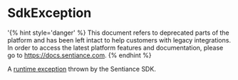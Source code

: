 # SdkException

'{% hint style='danger' %} This document refers to deprecated parts of the platform and has been left intact to help customers with legacy integrations. In order to access the latest platform features and documentation, please go to https://docs.sentiance.com. {% endhint %}

A [runtime exception](https://developer.android.com/reference/java/lang/RuntimeException) thrown by the Sentiance SDK.

